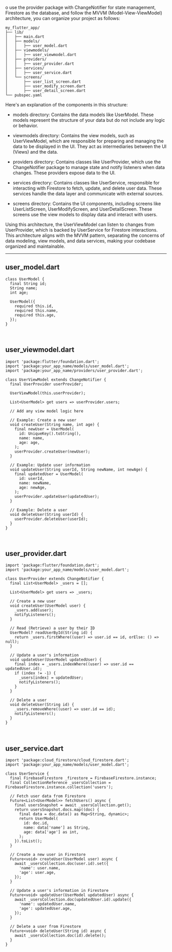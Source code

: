 o use the provider package with ChangeNotifier for state management, Firestore as the database, and follow the MVVM (Model-View-ViewModel) architecture, you can organize your project as follows:

```
my_flutter_app/
├── lib/
│   ├── main.dart
│   ├── models/
│   │   ├── user_model.dart
│   ├── viewmodels/
│   │   ├── user_viewmodel.dart
│   ├── providers/
│   │   ├── user_provider.dart
│   ├── services/
│   │   ├── user_service.dart
│   └── screens/
│       ├── user_list_screen.dart
│       ├── user_modify_screen.dart
│       ├── user_detail_screen.dart
└── pubspec.yaml
```



Here's an explanation of the components in this structure:

* models directory: Contains the data models like UserModel. These models represent the structure of your data but do not include any logic or behavior.

* viewmodels directory: Contains the view models, such as UserViewModel, which are responsible for preparing and managing the data to be displayed in the UI. They act as intermediaries between the UI (Views) and the data.

* providers directory: Contains classes like UserProvider, which use the ChangeNotifier package to manage state and notify listeners when data changes. These providers expose data to the UI.

* services directory: Contains classes like UserService, responsible for interacting with Firestore to fetch, update, and delete user data. These services handle the data layer and communicate with external sources.

* screens directory: Contains the UI components, including screens like UserListScreen, UserModifyScreen, and UserDetailScreen. These screens use the view models to display data and interact with users.

Using this architecture, the UserViewModel can listen to changes from UserProvider, which is backed by UserService for Firestore interactions. This architecture aligns with the MVVM pattern, separating the concerns of data modeling, view models, and data services, making your codebase organized and maintainable.


---


## user_model.dart 

```
class UserModel {
  final String id;
  String name;
  int age;

  UserModel({
    required this.id,
    required this.name,
    required this.age,
  });
}
```

<br/>

## user_viewmodel.dart

```
import 'package:flutter/foundation.dart';
import 'package:your_app_name/models/user_model.dart';
import 'package:your_app_name/providers/user_provider.dart';

class UserViewModel extends ChangeNotifier {
  final UserProvider userProvider;

  UserViewModel(this.userProvider);

  List<UserModel> get users => userProvider.users;

  // Add any view model logic here

  // Example: Create a new user
  void createUser(String name, int age) {
    final newUser = UserModel(
      id: UniqueKey().toString(),
      name: name,
      age: age,
    );
    userProvider.createUser(newUser);
  }

  // Example: Update user information
  void updateUser(String userId, String newName, int newAge) {
    final updatedUser = UserModel(
      id: userId,
      name: newName,
      age: newAge,
    );
    userProvider.updateUser(updatedUser);
  }

  // Example: Delete a user
  void deleteUser(String userId) {
    userProvider.deleteUser(userId);
  }
}
```

<br/>


## user_provider.dart

```
import 'package:flutter/foundation.dart';
import 'package:your_app_name/models/user_model.dart';

class UserProvider extends ChangeNotifier {
  final List<UserModel> _users = [];

  List<UserModel> get users => _users;

  // Create a new user
  void createUser(UserModel user) {
    _users.add(user);
    notifyListeners();
  }

  // Read (Retrieve) a user by their ID
  UserModel? readUserById(String id) {
    return _users.firstWhere((user) => user.id == id, orElse: () => null);
  }

  // Update a user's information
  void updateUser(UserModel updatedUser) {
    final index = _users.indexWhere((user) => user.id == updatedUser.id);
    if (index != -1) {
      _users[index] = updatedUser;
      notifyListeners();
    }
  }

  // Delete a user
  void deleteUser(String id) {
    _users.removeWhere((user) => user.id == id);
    notifyListeners();
  }
}
```

<br/>


## user_service.dart

```
import 'package:cloud_firestore/cloud_firestore.dart';
import 'package:your_app_name/models/user_model.dart';

class UserService {
  final FirebaseFirestore _firestore = FirebaseFirestore.instance;
  final CollectionReference _usersCollection = FirebaseFirestore.instance.collection('users');

  // Fetch user data from Firestore
  Future<List<UserModel>> fetchUsers() async {
    final usersSnapshot = await _usersCollection.get();
    return usersSnapshot.docs.map((doc) {
      final data = doc.data() as Map<String, dynamic>;
      return UserModel(
        id: doc.id,
        name: data['name'] as String,
        age: data['age'] as int,
      );
    }).toList();
  }

  // Create a new user in Firestore
  Future<void> createUser(UserModel user) async {
    await _usersCollection.doc(user.id).set({
      'name': user.name,
      'age': user.age,
    });
  }

  // Update a user's information in Firestore
  Future<void> updateUser(UserModel updatedUser) async {
    await _usersCollection.doc(updatedUser.id).update({
      'name': updatedUser.name,
      'age': updatedUser.age,
    });
  }

  // Delete a user from Firestore
  Future<void> deleteUser(String id) async {
    await _usersCollection.doc(id).delete();
  }
}
```




<br/>


## 

```

```



<br/>


## 

```
```












